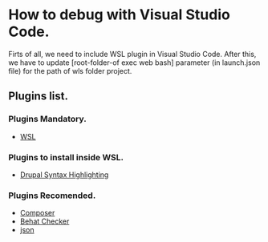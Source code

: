 # How to debug with Visual Studio Code.
Firts of all, we need to include WSL plugin in Visual Studio Code. 
After this, we have to update [root-folder-of exec web bash] parameter (in launch.json file) for the path of wls folder project.

## Plugins list.

### Plugins Mandatory.
 - [WSL](https://marketplace.visualstudio.com/items?itemName=ms-vscode-remote.remote-wsl)

### Plugins to install inside WSL.
 - [Drupal Syntax Highlighting](https://marketplace.visualstudio.com/items?itemName=marcostazi.VS-code-drupal)

### Plugins Recomended.
 - [Composer](https://marketplace.visualstudio.com/items?itemName=DEVSENSE.composer-php-vscode)
 - [Behat Checker](https://marketplace.visualstudio.com/items?itemName=beeblebrox3.behat-checker)
 - [json](https://marketplace.visualstudio.com/items?itemName=ZainChen.json)
